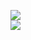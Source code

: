 [![](https://img.shields.io/badge/Made%20With-Github%20Spray-lightgrey.svg?style=for-the-badge&logo=github)](https://github.com/Annihil/github-spray#3193)  
[![](https://i.imgur.com/2DrTn0Z.gif)](https://github.com/Annihil/github-spray)